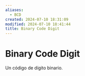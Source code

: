 ```yaml
---
aliases:
  - BCD
created: 2024-07-10 18:31:09
modified: 2024-07-10 18:41:44
title: Binary Code Digit
---
```


# Binary Code Digit

Un código de dígito binario.
